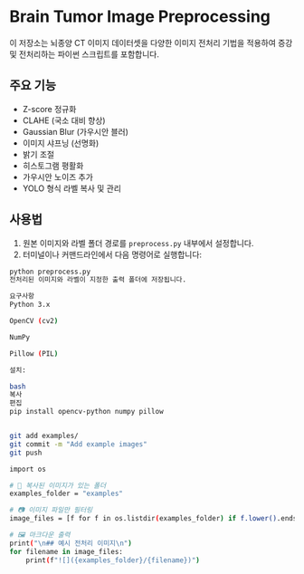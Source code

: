 

# Brain Tumor Image Preprocessing

이 저장소는 뇌종양 CT 이미지 데이터셋을 다양한 이미지 전처리 기법을 적용하여 증강 및 전처리하는 파이썬 스크립트를 포함합니다.

## 주요 기능

- Z-score 정규화
- CLAHE (국소 대비 향상)
- Gaussian Blur (가우시안 블러)
- 이미지 샤프닝 (선명화)
- 밝기 조절
- 히스토그램 평활화
- 가우시안 노이즈 추가
- YOLO 형식 라벨 복사 및 관리

## 사용법

1. 원본 이미지와 라벨 폴더 경로를 `preprocess.py` 내부에서 설정합니다.
2. 터미널이나 커맨드라인에서 다음 명령어로 실행합니다:

```bash
python preprocess.py
전처리된 이미지와 라벨이 지정한 출력 폴더에 저장됩니다.

요구사항
Python 3.x

OpenCV (cv2)

NumPy

Pillow (PIL)

설치:

bash
복사
편집
pip install opencv-python numpy pillow


git add examples/
git commit -m "Add example images"
git push

import os

# 📁 복사된 이미지가 있는 폴더
examples_folder = "examples"

# 📷 이미지 파일만 필터링
image_files = [f for f in os.listdir(examples_folder) if f.lower().endswith(('.jpg', '.jpeg', '.png'))]

# 🖼️ 마크다운 출력
print("\n## 예시 전처리 이미지\n")
for filename in image_files:
    print(f"![]({examples_folder}/{filename})")

